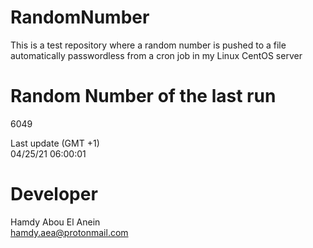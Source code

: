# RandomNumber    
This is a test repository where a random number is pushed to a file automatically passwordless from a cron job in my Linux CentOS server    
# Random Number of the last run   
6049
      
Last update (GMT +1)    
04/25/21 06:00:01
# Developer    
Hamdy Abou El Anein   
hamdy.aea@protonmail.com
